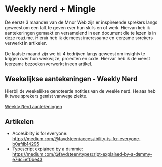 # Weekly nerd + Mingle 
De eerste 3 maanden van de Minor Web zijn er inspirerende sprekers langs geweest om een talk te geven over hun skills en of werk. Hiervan heb ik aantekeningen gemaakt en verzamelend in een document die te lezen is in deze read.me. Hieruit heb ik de meest interessante en leerzame sorekers verwerkt in artikelen. <br><br>
De laatste maand zijn we bij 4 bedrijven langs geweest om insights te krijgen over hun werkwijze, projecten en code. Hiervan heb ik de meest leerzame bezoeken verwerkt in een artikel.

## Weekelijkse aantekeningen - Weekly Nerd
Hierbij de weekelijkse genoteerde notities van de weekle nerd. Helaas heb ik twee sprekers gemist vanwege ziekte. <br><br> 
[Weekly Nerd aantekeningen](https://docs.google.com/document/d/1RU56MhZNsrkeDar-fLPczunVpDIFrrlYvt2_ni0MPe4/edit?usp=sharing)

## Artikelen 
* Accesiblity is for everyone: https://medium.com/@favdsteen/accessibility-is-for-everyone-b0afdb14295
* Typescript explained by a dummie: https://medium.com/@favdsteen/typescript-explained-by-a-dummy-e76c5ef0be43


